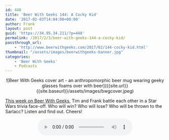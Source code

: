 ```yaml
---
id: 448
title: 'Beer With Geeks 144: A Cocky Kid'
date: '2017-02-03T14:04:00+00:00'
author: Frank
layout: post
guid: 'https://34.95.34.211/?p=448'
permalink: /2017/2/3/beer-with-geeks-144-a-cocky-kid/
passthrough_url:
    - 'http://www.beerwithgeeks.com/2017/02/144-cocky-kid.html'
thumbnail: "/assets/images/beerwithgeeks-banner.jpg"
categories:
    - 'Beer With Geeks'
    - Podcasts
---
```

<div markdown="1" style="text-align: center;">
![Beer With Geeks cover art - an anthropomorphic beer mug wearing geeky glasses foams over with beer]({{site.url}}{{site.baseurl}}/assets/images/bwgcover.jpeg)
</div>

[This week on Beer With Geeks](http://www.beerwithgeeks.com/2017/02/144-cocky-kid.html), Tim and Frank battle each other in a Star Wars trivia face-off. Who will win? Who will lose? Who will be thrown to the Sarlacc? Listen and find out. Cheers!

<div markdown="1" style="text-align: center;">
<audio controls>
  <source src="http://www.podtrac.com/pts/redirect.mp3/archive.org/download/BWG144/BWG144.mp3" type="audio/mpeg">
  Your browser does not support the audio element.
</audio>
</div>